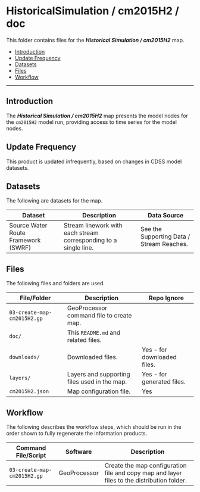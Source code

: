 # HistoricalSimulation / cm2015H2 / doc #

This folder contains files for the ***Historical Simulation / cm2015H2*** map.

* [Introduction](#introduction)
* [Update Frequency](#update-frequency)
* [Datasets](#datasets)
* [Files](#files)
* [Workflow](#workflow)

-----------------------------

## Introduction ##

The ***Historical Simulation / cm2015H2*** map presents the model nodes for the `cm2015H2`
model run, providing access to time series for the model nodes.

## Update Frequency ##

This product is updated infrequently,
based on changes in CDSS model datasets.

## Datasets ##

The following are datasets for the map.

| **Dataset** | **Description** | **Data Source** |
| -- | -- | -- |
| Source Water Route Framework (SWRF)  | Stream linework with each stream corresponding to a single line. | See the Supporting Data / Stream Reaches. |

## Files ##

The following files and folders are used.

| **File/Folder** | **Description** | **Repo Ignore** |
| -- | -- | -- |
| `03-create-map-cm2015H2.gp` | GeoProcessor command file to create map. | |
| `doc/` | This `README.md` and related files. | |
| `downloads/` | Downloaded files. | Yes - for downloaded files. |
| `layers/` | Layers and supporting files used in the map. | Yes - for generated files. |
| `cm2015H2.json` | Map configuration file. | Yes |

## Workflow ##

The following describes the workflow steps, which should be run in the order shown to fully regenerate the information products.

| **Command File/Script** | **Software** | **Description** |
| -- | -- | -- |
| `03-create-map-cm2015H2.gp` | GeoProcessor | Create the map configuration file and copy map and layer files to the distribution folder. |
